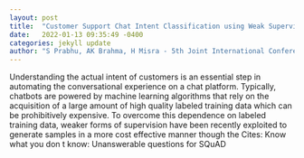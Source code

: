 ```yaml
---
layout: post
title:  "Customer Support Chat Intent Classification using Weak Supervision and Data Augmentation"
date:   2022-01-13 09:35:49 -0400
categories: jekyll update
author: "S Prabhu, AK Brahma, H Misra - 5th Joint International Conference on Data Science , 2022"
---
```

Understanding the actual intent of customers is an essential step in automating the conversational experience on a chat platform. Typically, chatbots are powered by machine learning algorithms that rely on the acquisition of a large amount of high quality labeled training data which can be prohibitively expensive. To overcome this dependence on labeled training data, weaker forms of supervision have been recently exploited to generate samples in a more cost effective manner though the Cites: Know what you don t know: Unanswerable questions for SQuAD